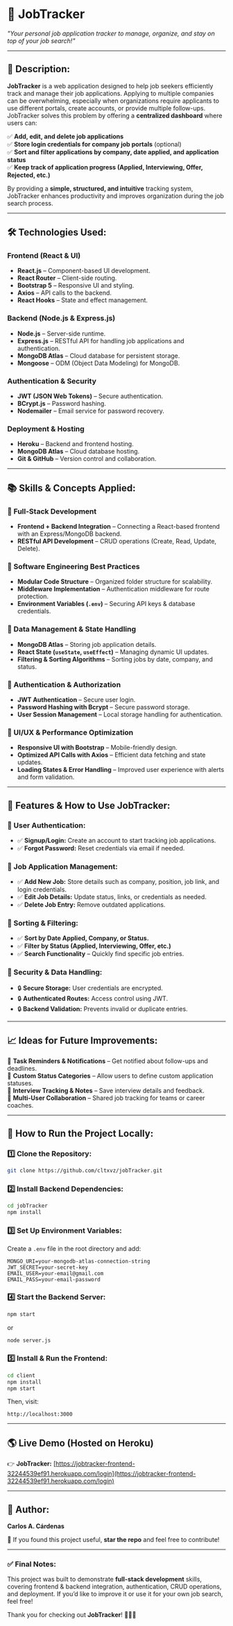 # **💼 JobTracker**  

*"Your personal job application tracker to manage, organize, and stay on top of your job search!"*  

---

## **🚀 Description:**  

**JobTracker** is a web application designed to help job seekers efficiently track and manage their job applications. Applying to multiple companies can be overwhelming, especially when organizations require applicants to use different portals, create accounts, or provide multiple follow-ups. JobTracker solves this problem by offering a **centralized dashboard** where users can:  

✅ **Add, edit, and delete job applications**  
✅ **Store login credentials for company job portals** (optional)  
✅ **Sort and filter applications by company, date applied, and application status**  
✅ **Keep track of application progress (Applied, Interviewing, Offer, Rejected, etc.)**  

By providing a **simple, structured, and intuitive** tracking system, JobTracker enhances productivity and improves organization during the job search process.  

---

## **🛠️ Technologies Used:**  

### **Frontend (React & UI)**  
- **React.js** – Component-based UI development.  
- **React Router** – Client-side routing.  
- **Bootstrap 5** – Responsive UI and styling.  
- **Axios** – API calls to the backend.  
- **React Hooks** – State and effect management.  

### **Backend (Node.js & Express.js)**  
- **Node.js** – Server-side runtime.  
- **Express.js** – RESTful API for handling job applications and authentication.  
- **MongoDB Atlas** – Cloud database for persistent storage.  
- **Mongoose** – ODM (Object Data Modeling) for MongoDB.  

### **Authentication & Security**  
- **JWT (JSON Web Tokens)** – Secure authentication.  
- **BCrypt.js** – Password hashing.  
- **Nodemailer** – Email service for password recovery.  

### **Deployment & Hosting**  
- **Heroku** – Backend and frontend hosting.  
- **MongoDB Atlas** – Cloud database hosting.  
- **Git & GitHub** – Version control and collaboration.  

---

## **📚 Skills & Concepts Applied:**  

### **🔹 Full-Stack Development**  
- **Frontend + Backend Integration** – Connecting a React-based frontend with an Express/MongoDB backend.  
- **RESTful API Development** – CRUD operations (Create, Read, Update, Delete).  

### **🔹 Software Engineering Best Practices**  
- **Modular Code Structure** – Organized folder structure for scalability.  
- **Middleware Implementation** – Authentication middleware for route protection. 
- **Environment Variables (`.env`)** – Securing API keys & database credentials.  

### **🔹 Data Management & State Handling**  
- **MongoDB Atlas** – Storing job application details.  
- **React State (`useState`, `useEffect`)** – Managing dynamic UI updates.  
- **Filtering & Sorting Algorithms** – Sorting jobs by date, company, and status.  

### **🔹 Authentication & Authorization**  
- **JWT Authentication** – Secure user login.  
- **Password Hashing with Bcrypt** – Secure password storage.  
- **User Session Management** – Local storage handling for authentication.  

### **🔹 UI/UX & Performance Optimization**  
- **Responsive UI with Bootstrap** – Mobile-friendly design.  
- **Optimized API Calls with Axios** – Efficient data fetching and state updates.  
- **Loading States & Error Handling** – Improved user experience with alerts and form validation.  

---

## **📖 Features & How to Use JobTracker:**  

### **🔹 User Authentication:**  
- ✅ **Signup/Login:** Create an account to start tracking job applications.  
- ✅ **Forgot Password:** Reset credentials via email if needed.  

### **🔹 Job Application Management:**  
- ✅ **Add New Job:** Store details such as company, position, job link, and login credentials.  
- ✅ **Edit Job Details:** Update status, links, or credentials as needed.  
- ✅ **Delete Job Entry:** Remove outdated applications.  

### **🔹 Sorting & Filtering:**  
- ✅ **Sort by Date Applied, Company, or Status.**  
- ✅ **Filter by Status (Applied, Interviewing, Offer, etc.)**  
- ✅ **Search Functionality** – Quickly find specific job entries.  

### **🔹 Security & Data Handling:**  
- 🔒 **Secure Storage:** User credentials are encrypted.  
- 🔒 **Authenticated Routes:** Access control using JWT.  
- 🔒 **Backend Validation:** Prevents invalid or duplicate entries.  

---

## **📈 Ideas for Future Improvements:**  

🔹 **Task Reminders & Notifications** – Get notified about follow-ups and deadlines.  
🔹 **Custom Status Categories** – Allow users to define custom application statuses.  
🔹 **Interview Tracking & Notes** – Save interview details and feedback.  
🔹 **Multi-User Collaboration** – Shared job tracking for teams or career coaches.  

---

## **📜 How to Run the Project Locally:**  

### **1️⃣ Clone the Repository:**  
```bash
git clone https://github.com/cltxvz/jobTracker.git
```
### **2️⃣ Install Backend Dependencies:**  
```bash
cd jobTracker
npm install
```
### **3️⃣ Set Up Environment Variables:**  
Create a `.env` file in the root directory and add:  
```env
MONGO_URI=your-mongodb-atlas-connection-string
JWT_SECRET=your-secret-key
EMAIL_USER=your-email@gmail.com
EMAIL_PASS=your-email-password
```

### **4️⃣ Start the Backend Server:**  
```bash
npm start
```
or  
```bash
node server.js
```

### **5️⃣ Install & Run the Frontend:**  
```bash
cd client
npm install
npm start
```
Then, visit:  
```
http://localhost:3000
```

---

## **🌎 Live Demo (Hosted on Heroku)**  
👉 **JobTracker:** [https://jobtracker-frontend-32244539ef91.herokuapp.com/login](https://jobtracker-frontend-32244539ef91.herokuapp.com/login)  

---

## **👤 Author:**  
**Carlos A. Cárdenas**  

🚀 If you found this project useful, **star the repo** and feel free to contribute!  

---

### **✅ Final Notes:**  
This project was built to demonstrate **full-stack development** skills, covering frontend & backend integration, authentication, CRUD operations, and deployment. If you’d like to improve it or use it for your own job search, feel free!  

Thank you for checking out **JobTracker**! 🎯💼🚀